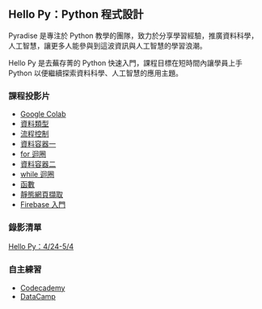## Hello Py：Python 程式設計

Pyradise 是專注於 Python 教學的團隊，致力於分享學習經驗，推廣資料科學，人工智慧，讓更多人能參與到這波資訊與人工智慧的學習浪潮。

Hello Py 是去蕪存菁的 Python 快速入門，課程目標在短時間內讓學員上手 Python 以便繼續探索資料科學、人工智慧的應用主題。

### 課程投影片

- [Google Colab](https://pyradise.github.io/hello-py/00-google-colab.slides#/)
- [資料類型](https://pyradise.github.io/hello-py/01-variables.slides#/)
- [流程控制](https://pyradise.github.io/hello-py/02-ifelse.slides#/)
- [資料容器一](https://pyradise.github.io/hello-py/03-containers-1.slides#/)
- [for 迴圈](https://pyradise.github.io/hello-py/04-for-loop.slides#/)
- [資料容器二](https://pyradise.github.io/hello-py/05-containers-2.slides#/)
- [while 迴圈](https://pyradise.github.io/hello-py/06-while-loop.slides#/)
- [函數](https://pyradise.github.io/hello-py/07-functions.slides#/)
- [靜態網頁擷取](https://pyradise.github.io/hello-py/08-static-scraper.slides#/)
- [Firebase 入門](https://pyradise.github.io/hello-py/09-firebase-storage.slides#/)

### 錄影清單

[Hello Py：4/24-5/4](https://www.youtube.com/playlist?list=PLEq7iw5uOtuUOnzjhhsXdqgX-qIPChtwH)

### 自主練習

- [Codecademy](https://www.codecademy.com/catalog/language/python)
- [DataCamp](https://www.datacamp.com/courses/intro-to-python-for-data-science?tap_a=5644-dce66f&tap_s=194899-1fb421)
